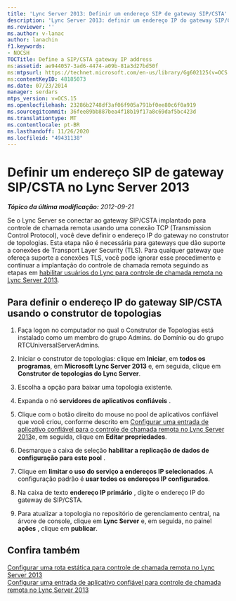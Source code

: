 ```yaml
---
title: 'Lync Server 2013: Definir um endereço SIP de gateway SIP/CSTA'
description: 'Lync Server 2013: definir um endereço IP do gateway SIP/CSTA.'
ms.reviewer: ''
ms.author: v-lanac
author: lanachin
f1.keywords:
- NOCSH
TOCTitle: Define a SIP/CSTA gateway IP address
ms:assetid: ae944057-3ad6-4474-a09b-81a3d27bd50f
ms:mtpsurl: https://technet.microsoft.com/en-us/library/Gg602125(v=OCS.15)
ms:contentKeyID: 48185073
ms.date: 07/23/2014
manager: serdars
mtps_version: v=OCS.15
ms.openlocfilehash: 23286b2748df3af06f905a791bf0ee80c6f0a919
ms.sourcegitcommit: 36fee89bb887bea4f18b19f17a8c69daf5bc423d
ms.translationtype: MT
ms.contentlocale: pt-BR
ms.lasthandoff: 11/26/2020
ms.locfileid: "49431138"
---
```

# <a name="define-a-sipcsta-gateway-ip-address-in-lync-server-2013"></a>Definir um endereço SIP de gateway SIP/CSTA no Lync Server 2013

<div data-xmlns="http://www.w3.org/1999/xhtml">

<div class="topic" data-xmlns="http://www.w3.org/1999/xhtml" data-msxsl="urn:schemas-microsoft-com:xslt" data-cs="https://msdn.microsoft.com/">

<div data-asp="https://msdn2.microsoft.com/asp">



</div>

<div id="mainSection">

<div id="mainBody">

<span> </span>

_**Tópico da última modificação:** 2012-09-21_

Se o Lync Server se conectar ao gateway SIP/CSTA implantado para controle de chamada remota usando uma conexão TCP (Transmission Control Protocol), você deve definir o endereço IP do gateway no construtor de topologias. Esta etapa não é necessária para gateways que dão suporte a conexões de Transport Layer Security (TLS). Para qualquer gateway que ofereça suporte a conexões TLS, você pode ignorar esse procedimento e continuar a implantação do controle de chamada remota seguindo as etapas em [habilitar usuários do Lync para controle de chamada remota no Lync Server 2013](lync-server-2013-enable-lync-users-for-remote-call-control.md).

<div>

## <a name="to-define-the-sipcsta-gateway-ip-address-by-using-topology-builder"></a>Para definir o endereço IP do gateway SIP/CSTA usando o construtor de topologias

1.  Faça logon no computador no qual o Construtor de Topologias está instalado como um membro do grupo Admins. do Domínio ou do grupo RTCUniversalServerAdmins.

2.  Iniciar o construtor de topologias: clique em **Iniciar**, em **todos os programas**, em **Microsoft Lync Server 2013** e, em seguida, clique em **Construtor de topologias do Lync Server**.

3.  Escolha a opção para baixar uma topologia existente.

4.  Expanda o nó **servidores de aplicativos confiáveis** .

5.  Clique com o botão direito do mouse no pool de aplicativos confiável que você criou, conforme descrito em [Configurar uma entrada de aplicativo confiável para o controle de chamada remota no Lync Server 2013](lync-server-2013-configure-a-trusted-application-entry-for-remote-call-control.md)e, em seguida, clique em **Editar propriedades**.

6.  Desmarque a caixa de seleção **habilitar a replicação de dados de configuração para este pool** .

7.  Clique em **limitar o uso do serviço a endereços IP selecionados**. A configuração padrão é **usar todos os endereços IP configurados**.

8.  Na caixa de texto **endereço IP primário** , digite o endereço IP do gateway de SIP/CSTA.

9.  Para atualizar a topologia no repositório de gerenciamento central, na árvore de console, clique em **Lync Server** e, em seguida, no painel **ações** , clique em **publicar**.

</div>

<div>

## <a name="see-also"></a>Confira também


[Configurar uma rota estática para controle de chamada remota no Lync Server 2013](lync-server-2013-configure-a-static-route-for-remote-call-control.md)  
[Configurar uma entrada de aplicativo confiável para controle de chamada remota no Lync Server 2013](lync-server-2013-configure-a-trusted-application-entry-for-remote-call-control.md)  
  

</div>

</div>

<span> </span>

</div>

</div>

</div>

